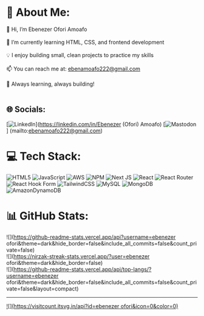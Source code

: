 

# 💫 About Me:
👋 Hi, I’m Ebenezer Ofori Amoafo </br><br>🌱 I’m currently learning HTML, CSS, and frontend development </br><br>💡 I enjoy building small, clean projects to practice my skills </br><br>📫 You can reach me at: ebenamoafo222@gmail.com </br><br>🚀 Always learning, always building! </br><br>


## 🌐 Socials:
[![LinkedIn](https://img.shields.io/badge/LinkedIn-%230077B5.svg?logo=linkedin&logoColor=white)](https://linkedin.com/in/Ebenezer (Ofori) Amoafo) [![Mastodon](https://img.shields.io/badge/-MASTODON-%232B90D9?logo=mastodon&logoColor=white)] (mailto:ebenamoafo222@gmail.com) 

# 💻 Tech Stack:
![HTML5](https://img.shields.io/badge/html5-%23E34F26.svg?style=for-the-badge&logo=html5&logoColor=white) ![JavaScript](https://img.shields.io/badge/javascript-%23323330.svg?style=for-the-badge&logo=javascript&logoColor=%23F7DF1E) ![AWS](https://img.shields.io/badge/AWS-%23FF9900.svg?style=for-the-badge&logo=amazon-aws&logoColor=white) ![NPM](https://img.shields.io/badge/NPM-%23CB3837.svg?style=for-the-badge&logo=npm&logoColor=white) ![Next JS](https://img.shields.io/badge/Next-black?style=for-the-badge&logo=next.js&logoColor=white) ![React](https://img.shields.io/badge/react-%2320232a.svg?style=for-the-badge&logo=react&logoColor=%2361DAFB) ![React Router](https://img.shields.io/badge/React_Router-CA4245?style=for-the-badge&logo=react-router&logoColor=white) ![React Hook Form](https://img.shields.io/badge/React%20Hook%20Form-%23EC5990.svg?style=for-the-badge&logo=reacthookform&logoColor=white) ![TailwindCSS](https://img.shields.io/badge/tailwindcss-%2338B2AC.svg?style=for-the-badge&logo=tailwind-css&logoColor=white) ![MySQL](https://img.shields.io/badge/mysql-4479A1.svg?style=for-the-badge&logo=mysql&logoColor=white) ![MongoDB](https://img.shields.io/badge/MongoDB-%234ea94b.svg?style=for-the-badge&logo=mongodb&logoColor=white) ![AmazonDynamoDB](https://img.shields.io/badge/Amazon%20DynamoDB-4053D6?style=for-the-badge&logo=Amazon%20DynamoDB&logoColor=white)
# 📊 GitHub Stats:
![](https://github-readme-stats.vercel.app/api?username=ebenezer ofori&theme=dark&hide_border=false&include_all_commits=false&count_private=false)<br/>
![](https://nirzak-streak-stats.vercel.app/?user=ebenezer ofori&theme=dark&hide_border=false)<br/>
![](https://github-readme-stats.vercel.app/api/top-langs/?username=ebenezer ofori&theme=dark&hide_border=false&include_all_commits=false&count_private=false&layout=compact)

---
[![](https://visitcount.itsvg.in/api?id=ebenezer ofori&icon=0&color=0)](https://visitcount.itsvg.in)

<!-- Proudly created with GPRM ( https://gprm.itsvg.in ) -->
